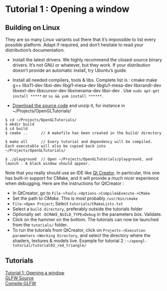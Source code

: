 # Tutorial 1 : Opening a window

## Building on Linux
They are so many Linux variants out there that it’s impossible to list every possible platform. Adapt if required, and don’t hesitate to read your distribution’s documentation.

* Install the latest drivers. We highly recommend the closed-source binary drivers. It’s not GNU or whatever, but they work. If your distribution doesn’t provide an automatic install, try Ubuntu’s guide.

* Install all needed compilers, tools & libs. Complete list is : cmake make g++ libx11-dev libxi-dev libgl1-mesa-dev libglu1-mesa-dev libxrandr-dev libxext-dev libxcursor-dev libxinerama-dev libxi-dev . Use ```sudo apt-get install *****``` or ```su && yum install ******```.

* [Download the source code](http://www.opengl-tutorial.org/download/) and unzip it, for instance in ~/Projects/OpenGLTutorials/

```
$ cd ~/Projects/OpenGLTutorials/
$ mkdir build
$ cd build
$ cmake ..      // A makefile has been created in the build/ directory

$ make all      // Every tutorial and dependency will be compiled. Each executable will also be copied back into ~/Projects/OpenGLTutorials/

$ ./playground  // Open ~/Projects/OpenGLTutorials/playground, and launch . A black window should appear.
```

Note that you really should use an IDE like [Qt Creator](https://www.qt.io/developers). In particular, this one has built-in support for CMake, and it will provide a much nicer experience when debugging. Here are the instructions for QtCreator :

* In QtCreator, go to ```File->Tools->Options->Compile&Execute->CMake```    
* Set the path to *CMake*. This is most probably ```/usr/bin/cmake```    
* ```File->Open Project```; Select ```tutorials/CMakeLists.txt```    
* Select a ```build directory```, preferably outside the tutorials folder   
* Optionally set ```-DCMAKE_BUILD_TYPE=Debug``` in the parameters box. Validate.   
* Click on the hammer on the bottom. The tutorials can now be launched from the ```tutorials/``` folder.    
* To run the tutorials from QtCreator, click on ```Projects->Execution parameters->Working Directory```, and select the directory where the shaders, textures & models live. Example for tutorial 2 : ```~/opengl-tutorial/tutorial02_red_triangle/```     

## Tutorials
[Tutorial 1: Opening a window](http://www.opengl-tutorial.org/beginners-tutorials/tutorial-1-opening-a-window/)    
[GLFW Source]()   
[Compile GLFW](https://www.glfw.org/docs/latest/compile.html)    
